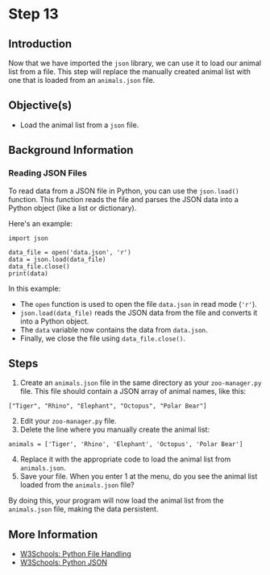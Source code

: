 # Step 13

## Introduction

Now that we have imported the `json` library, we can use it to load our animal list from a file. This step will replace the manually created animal list with one that is loaded from an `animals.json` file.

## Objective(s)

- Load the animal list from a `json` file.

## Background Information

### Reading JSON Files

To read data from a JSON file in Python, you can use the `json.load()` function. This function reads the file and parses the JSON data into a Python object (like a list or dictionary).

Here's an example:

```
import json

data_file = open('data.json', 'r')
data = json.load(data_file)
data_file.close()
print(data)
```

In this example:
- The `open` function is used to open the file `data.json` in read mode (`'r'`).
- `json.load(data_file)` reads the JSON data from the file and converts it into a Python object.
- The `data` variable now contains the data from `data.json`.
- Finally, we close the file using `data_file.close()`.

## Steps

1. Create an `animals.json` file in the same directory as your `zoo-manager.py` file. This file should contain a JSON array of animal names, like this:

```
["Tiger", "Rhino", "Elephant", "Octopus", "Polar Bear"]
```

2. Edit your `zoo-manager.py` file.
3. Delete the line where you manually create the animal list:

```
animals = ['Tiger', 'Rhino', 'Elephant', 'Octopus', 'Polar Bear']
```

4. Replace it with the appropriate code to load the animal list from `animals.json`.
5. Save your file. When you enter 1 at the menu, do you see the animal list loaded from the `animals.json` file?

By doing this, your program will now load the animal list from the `animals.json` file, making the data persistent.

## More Information

- [W3Schools: Python File Handling](https://www.w3schools.com/python/python_file_handling.asp)
- [W3Schools: Python JSON](https://www.w3schools.com/python/python_json.asp)
